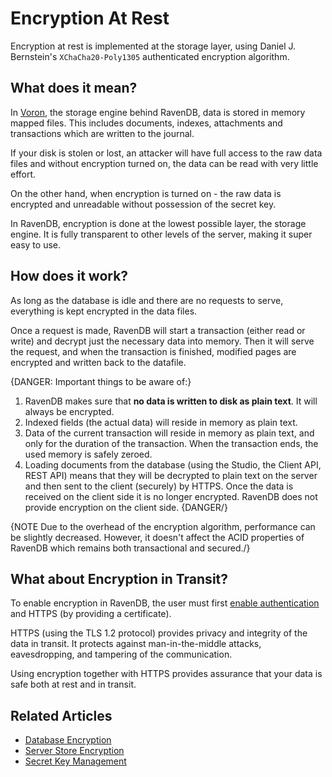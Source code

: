 # Encryption At Rest

Encryption at rest is implemented at the storage layer, using Daniel J. Bernstein's `XChaCha20-Poly1305` authenticated encryption algorithm.

## What does it mean?

In [Voron](../../../server/storage-engine), the storage engine behind RavenDB, data is stored in memory mapped files. This includes documents, indexes, attachments and transactions which are written to the journal.

If your disk is stolen or lost, an attacker will have full access to the raw data files and without encryption turned on, the data can be read with very little effort.

On the other hand, when encryption is turned on - the raw data is encrypted and unreadable without possession of the secret key.

In RavenDB, encryption is done at the lowest possible layer, the storage engine. It is fully transparent to other levels of the server, making it super easy to use.

## How does it work?

As long as the database is idle and there are no requests to serve, everything is kept encrypted in the data files.

Once a request is made, RavenDB will start a transaction (either read or write) and decrypt just the necessary data into memory. Then it will serve the request, and when the transaction is finished, modified pages are encrypted and written back to the datafile.

{DANGER: Important things to be aware of:}
1. RavenDB makes sure that **no data is written to disk as plain text**. It will always be encrypted.  
2. Indexed fields (the actual data) will reside in memory as plain text.  
3. Data of the current transaction will reside in memory as plain text, and only for the duration of the transaction. When the transaction ends, the used memory is safely zeroed.  
4. Loading documents from the database (using the Studio, the Client API, REST API) means that they will be decrypted to plain text on the server and then sent to the client (securely) by HTTPS. Once the data is received on the client side it is no longer encrypted. RavenDB does not provide encryption on the client side.
{DANGER/}

{NOTE Due to the overhead of the encryption algorithm, performance can be slightly decreased. However, it doesn't affect the ACID properties of RavenDB which remains both transactional and secured./}


## What about Encryption in Transit?

To enable encryption in RavenDB, the user must first [enable authentication](../../../server/security/authentication/certificate-configuration) and HTTPS (by providing a certificate).

HTTPS (using the TLS 1.2 protocol) provides privacy and integrity of the data in transit. It protects against man-in-the-middle attacks, eavesdropping, and tampering of the communication.

Using encryption together with HTTPS provides assurance that your data is safe both at rest and in transit.

## Related Articles

- [Database Encryption](database-encryption)
- [Server Store Encryption](server-store-encryption)
- [Secret Key Management](secret-key-management)
